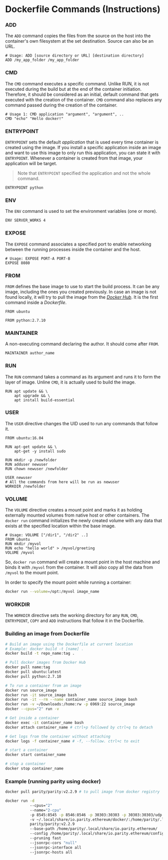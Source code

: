 # Dockerfile Commands (Instructions)


### ADD
The `ADD` command copies the files from the source on the host into the container's own filesystem at the set destination. Source can also be an URL.

```docker
# Usage: ADD [source directory or URL] [destination directory]
ADD /my_app_folder /my_app_folder
```

### CMD

The `CMD` command executes a specific command. Unlike RUN, it is not executed during the build but at the end of the container initiation. Therefore, it should be considered as an initial, default command that gets executed with the creation of the container. `CMD` command also replaces any command passed during the creation of the container.

```docker
# Usage 1: CMD application "argument", "argument", ..
CMD "echo" "Hello docker!"
```

### ENTRYPOINT

`ENTRYPOINT` sets the default *application* that is used every time container is created using the image. If you install a specific application inside an image and want to use this image to only run this application, you can state it with `ENTRYPOINT`. Whenever a container is created from that image, your application will be target. 

> Note that `ENTRYPOINT` specified the application and not the whole command.

```docker
ENTRYPOINT python
```

### ENV

The `ENV` command is used to set the environment variables (one or more).

```docker
ENV SERVER_WORKS 4
```

### EXPOSE

The `EXPOSE` command associates a specified port to enable networking between the running processes inside the container and the host.

```docker
# Usage: EXPOSE PORT-A PORT-B
EXPOSE 8080
```

### FROM

`FROM` defines the base image to use to start the build process. It can be any image, including the ones you created previously. In case an image is not found locally, it will try to pull the image from the *[Docker Hub](https://hub.docker.com)*. It is the first command inside a *Dockerfile*.

```Docker
FROM ubuntu
```
```Docker
FROM python:2.7.10
```

### MAINTAINER

A non-executing command declaring the author. It should come after `FROM`.

```Docker
MAINTAINER author_name
```

### RUN

The `RUN` command takes a command as its argument and runs it to form the layer of image. Unline `CMD`, it is actually used to build the image.

```Docker
RUN apt update && \
    apt upgrade && \
    apt install build-essential
```

### USER

The `USER` directive changes the UID used to run any commands that follow it.

```Docker
FROM ubuntu:16.04

RUN apt-get update && \
    apt-get -y install sudo

RUN mkdir -p /newfolder
RUN adduser newuser
RUN chown newuser /newfolder

USER newuser
# All the commands from here will be run as newuser
WORKDIR /newfolder
```

### VOLUME

The `VOLUME` directive creates a mount point and marks it as holding externally mounted volumes from native host or other containers. The `docker run` command initializes the newly created volume with any data that exists at the specified location within the base image. 

```docker
# Usage: VOLUME ["/dir1", "/dir2" ..]
FROM ubuntu
RUN mkdir /myvol
RUN echo "hello world" > /myvol/greeting
VOLUME /myvol
```
So, `docker run` command will create a mount point in the host machine and binds it with `/myvol` from the container. It will also copy all the data from `/myvol` to the mount point.

In order to specify the mount point while running a container:
```bash
docker run --volume=/opt:/myvol image_name
```

### WORKDIR

The `WORKDIR` directive sets the working directory for any `RUN`, `CMD`, `ENTRYPOINT`, `COPY` and `ADD` instructions that follow it in the Dockerfile.

### Building an image from Dockerfile

```bash
# Build an image using the Dockerfile at current location
# Example: docker build -t [name] .
docker build -t repo_name:tag .
```

```bash
# Pull docker images from Docker Hub
docker pull name:tag
docker pull ubuntu:latest
docker pull python:2.7.10
```

```bash
# To run a container from an image
docker run source_image
docker run -it source_image bash
docker run -it --rm --name container_name source_image bash
docker run -v ~/Downloads:/home:rw -p 6969:22 source_image
docker --cpus="2" run -v 

# Get inside a container
docker exec -it container_name bash
docker attach container_name # ctrl+p followed by ctrl+q to detach

# Get logs from the container without attaching
docker logs -f container_name # -f, --follow. ctrl+c to exit

# start a container
docker start container_name

# stop a container
docker stop container_name
```

### Example (running parity using docker)

```bash
docker pull parity/parity:v2.2.9 # to pull image from docker registry

docker run -d 
           --cpus="2" 
           --name="2-cpu" 
           -p 8545:8545 -p 8546:8546 -p 30303:30303 -p 30303:30303/udp 
           -v ~/.local/share/io.parity.ethereum/docker/:/home/parity/.local/share/io.parity.ethereum/ 
           parity/parity:v2.2.9 
           --base-path /home/parity/.local/share/io.parity.ethereum/ 
           --config /home/parity/.local/share/io.parity.ethereum/config.toml 
           --pruning fast 
           --jsonrpc-cors "null" 
           --jsonrpc-interface all 
           --jsonrpc-hosts all
```
